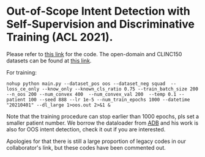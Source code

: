 # Out-of-Scope Intent Detection with Self-Supervision and Discriminative Training (ACL 2021).
Please refer to [this link](https://github.com/fanolabs/out-of-scope-intent-detection) for the code.
The open-domain and CLINC150 datasets can be found at [this link](https://drive.google.com/drive/folders/1TqKIebKZfKIulCO9sA50uA01gbsJ_XU3?usp=sharing).

For training:

 ```nohup python main.py --dataset_pos oos --dataset_neg squad  --loss_ce_only --know_only --known_cls_ratio 0.75 --train_batch_size 200 --n_oos 200 --num_convex 400  --num_convex_val 200  --temp 0.1 --patient 100 --seed 888 --lr 1e-5 --num_train_epochs 1000 --datetime "20210401" --dl_large 1>oos.out 2>&1 &```

Note that the training procedure can stop earlier than 1000 epochs, pls set a smaller patient number. We borrow the dataloader from [ADB](https://github.com/thuiar/Adaptive-Decision-Boundary) and his work is also for OOS intent detection, check it out if you are interested.

Apologies for that there is still a large proportion of legacy codes in our collaborator's link, but these codes have been commented out.

